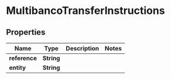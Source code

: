 

# MultibancoTransferInstructions


## Properties

| Name | Type | Description | Notes |
|------------ | ------------- | ------------- | -------------|
|**reference** | **String** |  |  |
|**entity** | **String** |  |  |



